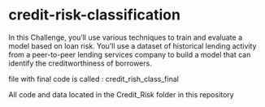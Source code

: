 # credit-risk-classification

In this Challenge, you’ll use various techniques to train and evaluate a model based on loan risk. You’ll use a dataset of historical lending activity from a peer-to-peer lending services company to build a model that can identify the creditworthiness of borrowers.

file with final code is called : credit_rish_class_final

All code and data located in the Credit_Risk folder in this repository
